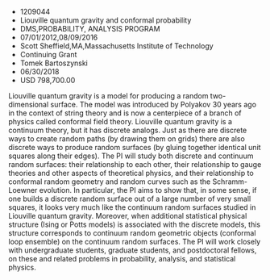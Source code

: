 
* 1209044
* Liouville quantum gravity and conformal probability
* DMS,PROBABILITY, ANALYSIS PROGRAM
* 07/01/2012,08/09/2016
* Scott Sheffield,MA,Massachusetts Institute of Technology
* Continuing Grant
* Tomek Bartoszynski
* 06/30/2018
* USD 798,700.00

Liouville quantum gravity is a model for producing a random two-dimensional
surface. The model was introduced by Polyakov 30 years ago in the context of
string theory and is now a centerpiece of a branch of physics called conformal
field theory. Liouville quantum gravity is a continuum theory, but it has
discrete analogs. Just as there are discrete ways to create random paths (by
drawing them on grids) there are also discrete ways to produce random surfaces
(by gluing together identical unit squares along their edges). The PI will study
both discrete and continuum random surfaces: their relationship to each other,
their relationship to gauge theories and other aspects of theoretical physics,
and their relationship to conformal random geometry and random curves such as
the Schramm-Loewner evolution. In particular, the PI aims to show that, in some
sense, if one builds a discrete random surface out of a large number of very
small squares, it looks very much like the continuum random surfaces studied in
Liouville quantum gravity. Moreover, when additional statistical physical
structure (Ising or Potts models) is associated with the discrete models, this
structure corresponds to continuum random geometric objects (conformal loop
ensemble) on the continuum random surfaces. The PI will work closely with
undergraduate students, graduate students, and postdoctoral fellows, on these
and related problems in probability, analysis, and statistical physics.
